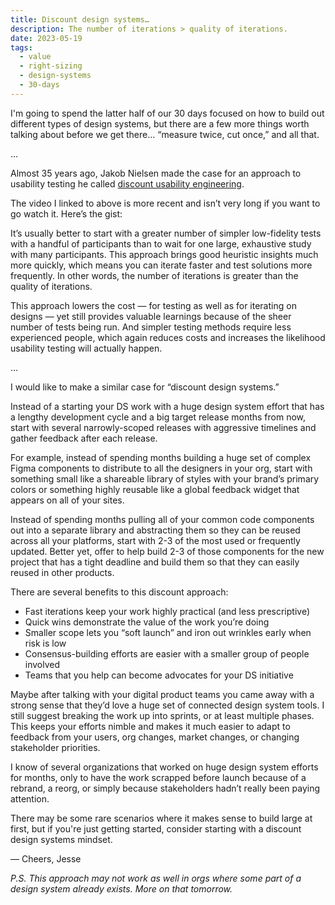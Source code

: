 ```yaml
---
title: Discount design systems…
description: The number of iterations > quality of iterations.
date: 2023-05-19
tags:
  - value
  - right-sizing
  - design-systems
  - 30-days
---
```


I'm going to spend the latter half of our 30 days focused on how to build out different types of design systems, but there are a few more things worth talking about before we get there… “measure twice, cut once,” and all that.

…

Almost 35 years ago, Jakob Nielsen made the case for an approach to usability testing he called [discount usability engineering](https://www.youtube.com/watch?v=v9rPbcCC1vM).

The video I linked to above is more recent and isn’t very long if you want to go watch it. Here’s the gist:

It’s usually better to start with a greater number of simpler low-fidelity tests with a handful of participants than to wait for one large, exhaustive study with many participants. This approach brings good heuristic insights much more quickly, which means you can iterate faster and test solutions more frequently. In other words, the number of iterations is greater than the quality of iterations.

This approach lowers the cost — for testing as well as for iterating on designs — yet still provides valuable learnings because of the sheer number of tests being run. And simpler testing methods require less experienced people, which again reduces costs and increases the likelihood usability testing will actually happen.

…

I would like to make a similar case for “discount design systems.”

Instead of a starting your DS work with a huge design system effort that has a lengthy development cycle and a big target release months from now, start with several narrowly-scoped releases with aggressive timelines and gather feedback after each release.

For example, instead of spending months building a huge set of complex Figma components to distribute to all the designers in your org, start with something small like a shareable library of styles with your brand’s primary colors or something highly reusable like a global feedback widget that appears on all of your sites.

Instead of spending months pulling all of your common code components out into a separate library and abstracting them so they can be reused across all your platforms, start with 2-3 of the most used or frequently updated. Better yet, offer to help build 2-3 of those components for the new project that has a tight deadline and build them so that they can easily reused in other products.

There are several benefits to this discount approach:

- Fast iterations keep your work highly practical (and less prescriptive)
- Quick wins demonstrate the value of the work you’re doing
- Smaller scope lets you “soft launch” and iron out wrinkles early when risk is low
- Consensus-building efforts are easier with a smaller group of people involved
- Teams that you help can become advocates for your DS initiative

Maybe after talking with your digital product teams you came away with a strong sense that they’d love a huge set of connected design system tools. I still suggest breaking the work up into sprints, or at least multiple phases. This keeps your efforts nimble and makes it much easier to adapt to feedback from your users, org changes, market changes, or changing stakeholder priorities.

I know of several organizations that worked on huge design system efforts for months, only to have the work scrapped before launch because of a rebrand, a reorg, or simply because stakeholders hadn’t really been paying attention.

There may be some rare scenarios where it makes sense to build large at first, but if you're just getting started, consider starting with a discount design systems mindset.

—
Cheers,
Jesse

*P.S. This approach may not work as well in orgs where some part of a design system already exists. More on that tomorrow.*